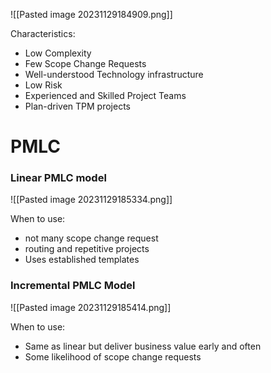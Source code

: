 
![[Pasted image 20231129184909.png]]

Characteristics:
- Low Complexity 
- Few Scope Change Requests
- Well-understood Technology infrastructure 
- Low Risk
- Experienced and Skilled Project Teams
- Plan-driven TPM projects

# PMLC
### Linear PMLC model
![[Pasted image 20231129185334.png]]

When to use:
- not many scope change request 
- routing and repetitive projects
- Uses established templates
### Incremental PMLC Model
![[Pasted image 20231129185414.png]]

When to use:
- Same as linear but deliver business value early and often 
- Some likelihood of scope change requests 